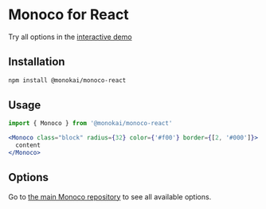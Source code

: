# Monoco for React

Try all options in the [interactive demo](https://somonoco.com)

## Installation

```sh
npm install @monokai/monoco-react
```

## Usage

```jsx
import { Monoco } from '@monokai/monoco-react'

<Monoco class="block" radius={32} color={'#f00'} border={[2, '#000']}>
  content
</Monoco>
```

## Options

Go to [the main Monoco repository](https://github.com/monokai/monoco) to see all available options.
